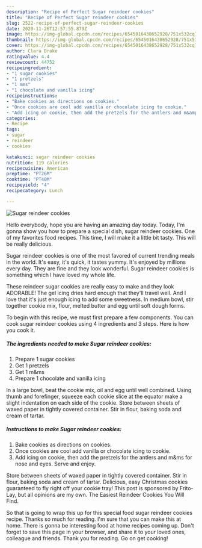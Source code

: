 ```yaml
---
description: "Recipe of Perfect Sugar reindeer cookies"
title: "Recipe of Perfect Sugar reindeer cookies"
slug: 2522-recipe-of-perfect-sugar-reindeer-cookies
date: 2020-11-26T12:57:55.879Z
image: https://img-global.cpcdn.com/recipes/6545016438652928/751x532cq70/sugar-reindeer-cookies-recipe-main-photo.jpg
thumbnail: https://img-global.cpcdn.com/recipes/6545016438652928/751x532cq70/sugar-reindeer-cookies-recipe-main-photo.jpg
cover: https://img-global.cpcdn.com/recipes/6545016438652928/751x532cq70/sugar-reindeer-cookies-recipe-main-photo.jpg
author: Clara Drake
ratingvalue: 4.4
reviewcount: 44752
recipeingredient:
- "1 sugar cookies"
- "1 pretzels"
- "1 mms"
- "1 chocolate and vanilla icing"
recipeinstructions:
- "Bake cookies as directions on cookies."
- "Once cookies are cool add vanilla or chocolate icing to cookie."
- "Add icing on cookie, then add the pretzels for the antlers and m&amp;ms for nose and eyes. Serve and enjoy."
categories:
- Recipe
tags:
- sugar
- reindeer
- cookies

katakunci: sugar reindeer cookies 
nutrition: 119 calories
recipecuisine: American
preptime: "PT26M"
cooktime: "PT40M"
recipeyield: "4"
recipecategory: Lunch

---
```



![Sugar reindeer cookies](https://img-global.cpcdn.com/recipes/6545016438652928/751x532cq70/sugar-reindeer-cookies-recipe-main-photo.jpg)

Hello everybody, hope you are having an amazing day today. Today, I'm gonna show you how to prepare a special dish, sugar reindeer cookies. One of my favorites food recipes. This time, I will make it a little bit tasty. This will be really delicious.

Sugar reindeer cookies is one of the most favored of current trending meals in the world. It's easy, it's quick, it tastes yummy. It's enjoyed by millions every day. They are fine and they look wonderful. Sugar reindeer cookies is something which I have loved my whole life.

These reindeer sugar cookies are really easy to make and they look ADORABLE! The gel icing dries hard enough that they&#39;ll travel well. And I love that it&#39;s just enough icing to add some sweetness. In medium bowl, stir together cookie mix, flour, melted butter and egg until soft dough forms.


To begin with this recipe, we must first prepare a few components. You can cook sugar reindeer cookies using 4 ingredients and 3 steps. Here is how you cook it.

<!--inarticleads1-->

##### The ingredients needed to make Sugar reindeer cookies:

1. Prepare 1 sugar cookies
1. Get 1 pretzels
1. Get 1 m&amp;ms
1. Prepare 1 chocolate and vanilla icing


In a large bowl, beat the cookie mix, oil and egg until well combined. Using thumb and forefinger, squeeze each cookie slice at the equator make a slight indentation on each side of the cookie. Store between sheets of waxed paper in tightly covered container. Stir in flour, baking soda and cream of tartar. 

<!--inarticleads2-->

##### Instructions to make Sugar reindeer cookies:

1. Bake cookies as directions on cookies.
1. Once cookies are cool add vanilla or chocolate icing to cookie.
1. Add icing on cookie, then add the pretzels for the antlers and m&amp;ms for nose and eyes. Serve and enjoy.


Store between sheets of waxed paper in tightly covered container. Stir in flour, baking soda and cream of tartar. Delicious, easy Christmas cookies guaranteed to fly right off your cookie tray! This post is sponsored by Frito-Lay, but all opinions are my own. The Easiest Reindeer Cookies You Will Find. 

So that is going to wrap this up for this special food sugar reindeer cookies recipe. Thanks so much for reading. I'm sure that you can make this at home. There is gonna be interesting food at home recipes coming up. Don't forget to save this page in your browser, and share it to your loved ones, colleague and friends. Thank you for reading. Go on get cooking!

